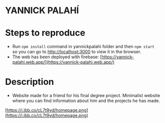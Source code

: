 # YANNICK PALAHÍ

# Steps to reproduce

- Run `npm install` command in yannickpalahi folder and then `npm start` so you can go to [http://localhost:3000](http://localhost:3000) to view it in the browser.
- The web has been deployed with firebase: [https://yannick-palahi.web.app/](https://yannick-palahi.web.app/)

# Description

- Website made for a friend for his final degree project. Minimalist website where you can find information about him and the projects he has made.


[https://i.ibb.co/cL7t9vd/homepage.png](https://i.ibb.co/cL7t9vd/homepage.png)

